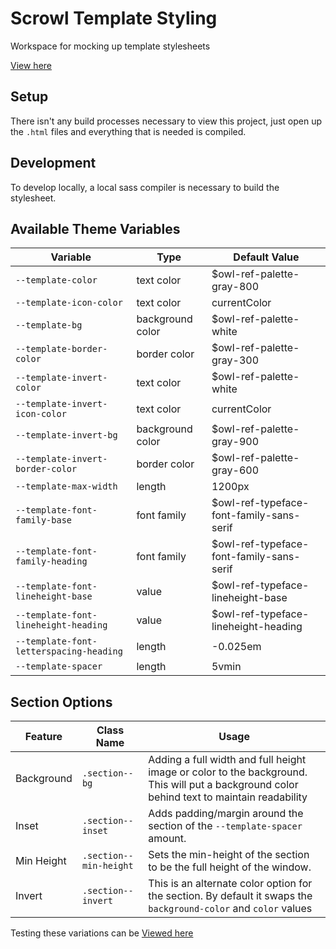 # Scrowl Template Styling

Workspace for mocking up template stylesheets

[View here](src/index.html)

## Setup

There isn't any build processes necessary to view this project, just open up the `.html` files and everything that is needed is compiled.

## Development

To develop locally, a local sass compiler is necessary to build the stylesheet.

## Available Theme Variables

| Variable                                | Type             | Default Value                            |
| --------------------------------------- | ---------------- | ---------------------------------------- |
| `--template-color`                      | text color       | $owl-ref-palette-gray-800                |
| `--template-icon-color`                 | text color       | currentColor                             |
| `--template-bg`                         | background color | $owl-ref-palette-white                   |
| `--template-border-color`               | border color     | $owl-ref-palette-gray-300                |
| `--template-invert-color`               | text color       | $owl-ref-palette-white                   |
| `--template-invert-icon-color`          | text color       | currentColor                             |
| `--template-invert-bg`                  | background color | $owl-ref-palette-gray-900                |
| `--template-invert-border-color`        | border color     | $owl-ref-palette-gray-600                |
| `--template-max-width`                  | length           | 1200px                                   |
| `--template-font-family-base`           | font family      | $owl-ref-typeface-font-family-sans-serif |
| `--template-font-family-heading`        | font family      | $owl-ref-typeface-font-family-sans-serif |
| `--template-font-lineheight-base`       | value            | $owl-ref-typeface-lineheight-base        |
| `--template-font-lineheight-heading`    | value            | $owl-ref-typeface-lineheight-heading     |
| `--template-font-letterspacing-heading` | length           | -0.025em                                 |
| `--template-spacer`                     | length           | 5vmin                                    |

## Section Options

| Feature    | Class Name             | Usage                                                                                                                                      |
| ---------- | ---------------------- | ------------------------------------------------------------------------------------------------------------------------------------------ |
| Background | `.section--bg`         | Adding a full width and full height image or color to the background. This will put a background color behind text to maintain readability |
| Inset      | `.section--inset`      | Adds padding/margin around the section of the `--template-spacer` amount.                                                                  |
| Min Height | `.section--min-height` | Sets the min-height of the section to be the full height of the window.                                                                    |
| Invert     | `.section--invert`     | This is an alternate color option for the section. By default it swaps the `background-color` and `color` values                           |

Testing these variations can be [Viewed here](src/section-options.html)
